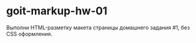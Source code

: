 # goit-markup-hw-01
Выполни HTML-разметку макета страницы домашнего задания #1, без CSS оформления.
